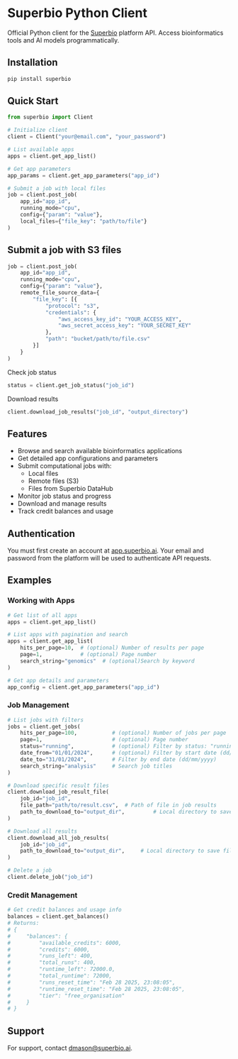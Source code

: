 # Superbio Python Client

Official Python client for the [Superbio](https://app.superbio.ai) platform API. Access bioinformatics tools and AI models programmatically.

## Installation
```bash
pip install superbio
```

## Quick Start
```python
from superbio import Client

# Initialize client
client = Client("your@email.com", "your_password")

# List available apps
apps = client.get_app_list()

# Get app parameters
app_params = client.get_app_parameters("app_id")

# Submit a job with local files
job = client.post_job(
    app_id="app_id",
    running_mode="cpu",
    config={"param": "value"},
    local_files={"file_key": "path/to/file"}
)
```
## Submit a job with S3 files
```python
job = client.post_job(
    app_id="app_id",
    running_mode="cpu",
    config={"param": "value"},
    remote_file_source_data={
        "file_key": [{
            "protocol": "s3",
            "credentials": {
                "aws_access_key_id": "YOUR_ACCESS_KEY",
                "aws_secret_access_key": "YOUR_SECRET_KEY"
            },
            "path": "bucket/path/to/file.csv"
        }]
    }
)
```
Check job status
```python
status = client.get_job_status("job_id")
```
Download results
```python
client.download_job_results("job_id", "output_directory")
```
## Features

- Browse and search available bioinformatics applications
- Get detailed app configurations and parameters
- Submit computational jobs with:
  - Local files
  - Remote files (S3)
  - Files from Superbio DataHub
- Monitor job status and progress
- Download and manage results
- Track credit balances and usage

## Authentication

You must first create an account at [app.superbio.ai](https://app.superbio.ai). Your email and password from the platform will be used to authenticate API requests.

<!-- ## Documentation

For complete API documentation and examples, visit [docs.superbio.ai](https://docs.superbio.ai). -->

## Examples

### Working with Apps

```python
# Get list of all apps
apps = client.get_app_list()

# List apps with pagination and search
apps = client.get_app_list(
    hits_per_page=10,  # (optional) Number of results per page
    page=1,            # (optional) Page number
    search_string="genomics"  # (optional)Search by keyword
)

# Get app details and parameters
app_config = client.get_app_parameters("app_id")
```

### Job Management
```python
# List jobs with filters
jobs = client.get_jobs(
    hits_per_page=100,           # (optional) Number of jobs per page
    page=1,                      # (optional) Page number
    status="running",            # (optional) Filter by status: "running", "completed", "failed", etc.
    date_from="01/01/2024",      # (optional) Filter by start date (dd/mm/yyyy)
    date_to="31/01/2024",        # Filter by end date (dd/mm/yyyy)
    search_string="analysis"     # Search job titles
)

# Download specific result files
client.download_job_result_file(
    job_id="job_id",
    file_path="path/to/result.csv",  # Path of file in job results
    path_to_download_to="output_dir",         # Local directory to save file
)

# Download all results
client.download_all_job_results(
    job_id="job_id",
    path_to_download_to="output_dir",     # Local directory to save files
)

# Delete a job
client.delete_job("job_id")
```

### Credit Management
```python
# Get credit balances and usage info
balances = client.get_balances()
# Returns:
# {
#     "balances": {
#         "available_credits": 6000,
#         "credits": 6000,
#         "runs_left": 400,
#         "total_runs": 400,
#         "runtime_left": 72000.0,
#         "total_runtime": 72000,
#         "runs_reset_time": "Feb 28 2025, 23:08:05",
#         "runtime_reset_time": "Feb 28 2025, 23:08:05",
#         "tier": "free_organisation"
#     }
# }
```

## Support

For support, contact dmason@superbio.ai.
<!-- For support, contact dmason@superbio.ai or visit our [documentation](https://docs.superbio.ai). -->


<!-- ## License

This project is licensed under the MIT License - see the [LICENSE](LICENSE) file for details. -->
